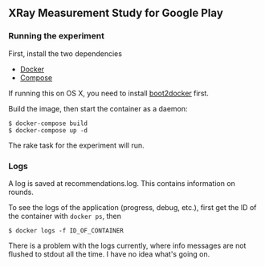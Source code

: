 ## XRay Measurement Study for Google Play

### Running the experiment

First, install the two dependencies

* [Docker](https://docs.docker.com/installation/)
* [Compose](https://docs.docker.com/compose/install/)

If running this on OS X, you need to install
[boot2docker](http://docs.docker.com/installation/mac/) first.

Build the image, then start the container as a daemon:

    $ docker-compose build
    $ docker-compose up -d

The rake task for the experiment will run.

### Logs

A log is saved at recommendations.log. This contains information on rounds.

To see the logs of the application (progress, debug, etc.), first get the
ID of the container with `docker ps`, then

    $ docker logs -f ID_OF_CONTAINER

There is a problem with the logs currently, where info messages are not flushed
to stdout all the time. I have no idea what's going on.
